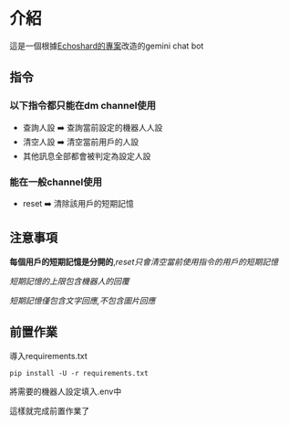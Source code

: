 # 介紹
這是一個根據[Echoshard的專案](https://github.com/Echoshard/Gemini_Discordbot)改造的gemini chat bot

## 指令

### 以下指令都只能在dm channel使用
* 查詢人設 ➡️ 查詢當前設定的機器人人設
* 清空人設 ➡️ 清空當前用戶的人設
* 其他訊息全部都會被判定為設定人設
### 能在一般channel使用
* reset ➡️ 清除該用戶的短期記憶
## 注意事項



**每個用戶的短期記憶是分開的**,*reset只會清空當前使用指令的用戶的短期記憶*

*短期記憶的上限包含機器人的回覆*

*短期記憶僅包含文字回應,不包含圖片回應*
## 前置作業
導入requirements.txt

```
pip install -U -r requirements.txt
```

將需要的機器人設定填入.env中

這樣就完成前置作業了
